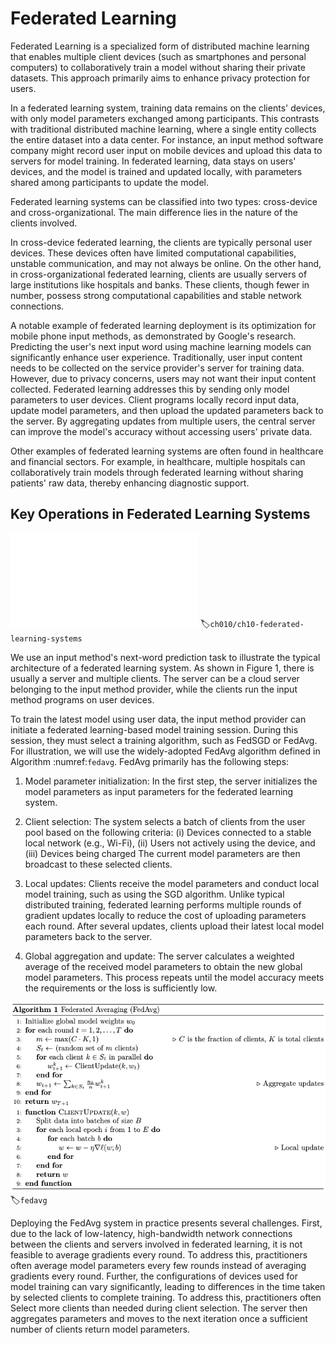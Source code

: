 # Federated Learning

Federated Learning is a specialized form of distributed machine learning
that enables multiple client devices (such as smartphones and personal
computers) to collaboratively train a model without sharing their
private datasets. This approach primarily aims to enhance privacy
protection for users.

In a federated learning system, training data remains on the clients'
devices, with only model parameters exchanged among participants. This
contrasts with traditional distributed machine learning, where a single
entity collects the entire dataset into a data center. For instance, an
input method software company might record user input on mobile devices
and upload this data to servers for model training. In federated
learning, data stays on users' devices, and the model is trained and
updated locally, with parameters shared among participants to update the
model.

Federated learning systems can be classified into two types:
cross-device and cross-organizational. The main difference lies in the
nature of the clients involved.

In cross-device federated learning, the clients are typically personal
user devices. These devices often have limited computational
capabilities, unstable communication, and may not always be online. On
the other hand, in cross-organizational federated learning, clients are
usually servers of large institutions like hospitals and banks. These
clients, though fewer in number, possess strong computational
capabilities and stable network connections.

A notable example of federated learning deployment is its optimization
for mobile phone input methods, as demonstrated by Google's research.
Predicting the user's next input word using machine learning models can
significantly enhance user experience. Traditionally, user input content
needs to be collected on the service provider's server for training
data. However, due to privacy concerns, users may not want their input
content collected. Federated learning addresses this by sending only
model parameters to user devices. Client programs locally record input
data, update model parameters, and then upload the updated parameters
back to the server. By aggregating updates from multiple users, the
central server can improve the model's accuracy without accessing users'
private data.

Other examples of federated learning systems are often found in
healthcare and financial sectors. For example, in healthcare, multiple
hospitals can collaboratively train models through federated learning
without sharing patients' raw data, thereby enhancing diagnostic
support.

## Key Operations in Federated Learning Systems

![Architecture of a federated learning system implemented through aparameterserver](../img/ch10/ch10-neo-federated-learning-architecture.pdf)
:label:`ch010/ch10-federated-learning-systems`

We use an input method's next-word prediction task to illustrate the
typical architecture of a federated learning system. As shown in Figure
1, there is usually a server and multiple clients. The server can be a
cloud server belonging to the input method provider, while the clients
run the input method programs on user devices.

To train the latest model using user data, the input method provider can
initiate a federated learning-based model training session. During this
session, they must select a training algorithm, such as FedSGD or
FedAvg. For illustration, we will use the widely-adopted FedAvg
algorithm defined in
Algorithm :numref:`fedavg`. FedAvg primarily has the following steps:

1.  Model parameter initialization: In the first step, the server
    initializes the model parameters as input parameters for the
    federated learning system.

2.  Client selection: The system selects a batch of clients from the
    user pool based on the following criteria: (i) Devices connected to
    a stable local network (e.g., Wi-Fi), (ii) Users not actively using
    the device, and (iii) Devices being charged The current model
    parameters are then broadcast to these selected clients.

3.  Local updates: Clients receive the model parameters and conduct
    local model training, such as using the SGD algorithm. Unlike
    typical distributed training, federated learning performs multiple
    rounds of gradient updates locally to reduce the cost of uploading
    parameters each round. After several updates, clients upload their
    latest local model parameters back to the server.

4.  Global aggregation and update: The server calculates a weighted
    average of the received model parameters to obtain the new global
    model parameters. This process repeats until the model accuracy
    meets the requirements or the loss is sufficiently low.

![Federated Averaging (FedAvg)](../img/ch10/algo_fedavg.png)
:label:`fedavg`

Deploying the FedAvg system in practice presents several challenges.
First, due to the lack of low-latency, high-bandwidth network
connections between the clients and servers involved in federated
learning, it is not feasible to average gradients every round. To
address this, practitioners often average model parameters every few
rounds instead of averaging gradients every round. Further, the
configurations of devices used for model training can vary
significantly, leading to differences in the time taken by selected
clients to complete training. To address this, practitioners often
Select more clients than needed during client selection. The server then
aggregates parameters and moves to the next iteration once a sufficient
number of clients return model parameters.
